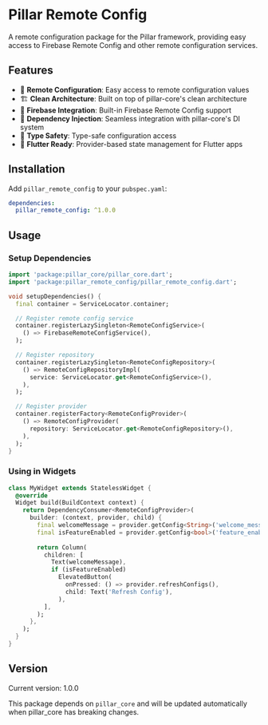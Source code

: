 # Pillar Remote Config

A remote configuration package for the Pillar framework, providing easy access to Firebase Remote Config and other remote configuration services.

## Features

- 🔧 **Remote Configuration**: Easy access to remote configuration values
- 🏗️ **Clean Architecture**: Built on top of pillar-core's clean architecture
- 🚀 **Firebase Integration**: Built-in Firebase Remote Config support
- 💉 **Dependency Injection**: Seamless integration with pillar-core's DI system
- 🎯 **Type Safety**: Type-safe configuration access
- 📱 **Flutter Ready**: Provider-based state management for Flutter apps

## Installation

Add `pillar_remote_config` to your `pubspec.yaml`:

```yaml
dependencies:
  pillar_remote_config: ^1.0.0
```

## Usage

### Setup Dependencies

```dart
import 'package:pillar_core/pillar_core.dart';
import 'package:pillar_remote_config/pillar_remote_config.dart';

void setupDependencies() {
  final container = ServiceLocator.container;

  // Register remote config service
  container.registerLazySingleton<RemoteConfigService>(
    () => FirebaseRemoteConfigService(),
  );

  // Register repository
  container.registerLazySingleton<RemoteConfigRepository>(
    () => RemoteConfigRepositoryImpl(
      service: ServiceLocator.get<RemoteConfigService>(),
    ),
  );

  // Register provider
  container.registerFactory<RemoteConfigProvider>(
    () => RemoteConfigProvider(
      repository: ServiceLocator.get<RemoteConfigRepository>(),
    ),
  );
}
```

### Using in Widgets

```dart
class MyWidget extends StatelessWidget {
  @override
  Widget build(BuildContext context) {
    return DependencyConsumer<RemoteConfigProvider>(
      builder: (context, provider, child) {
        final welcomeMessage = provider.getConfig<String>('welcome_message') ?? 'Welcome!';
        final isFeatureEnabled = provider.getConfig<bool>('feature_enabled') ?? false;
        
        return Column(
          children: [
            Text(welcomeMessage),
            if (isFeatureEnabled) 
              ElevatedButton(
                onPressed: () => provider.refreshConfigs(),
                child: Text('Refresh Config'),
              ),
          ],
        );
      },
    );
  }
}
```

## Version

Current version: 1.0.0

This package depends on `pillar_core` and will be updated automatically when pillar_core has breaking changes.
